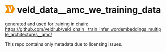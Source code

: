 # ![veld chain](https://raw.githubusercontent.com/veldhub/.github/refs/heads/main/images/symbol_V_letter.png) veld_data__amc_we_training_data

generated and used for training in chain: 
https://github.com/veldhub/veld_chain__train_infer_wordembeddings_multiple_architectures__amc/

This repo contains only metadata due to licensing issues.

